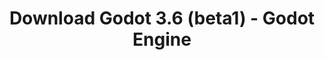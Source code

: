 ---
# Generated by /scripts/js/download_archive_generator !!! do not edit by hand !!!
title: 'Download Godot 3.6 (beta1) - Godot Engine'
type: 'download/archive'
name: '3.6'
flavor: 'beta1'
release_date: '2023-04-13T03:00:00-00:00'
release_notes: '/article/dev-snapshot-godot-3-6-beta-1/'
links:
  android.apk:
    name: 'android.apk'
    title: 'Android'
    caption: 'Universal APK (ARM64 + ARMv7 + x86_64 + x86)'
    tags:
      - 'APK download'
      - 'ARM64/v7'
      - 'x86 (64 & 32 bit)'
    hosts:
      github_builds:
        regular: 'https://github.com/godotengine/godot-builds/releases/download/3.6-beta1/Godot_v3.6-beta1_android_editor.apk'
        mono: '#'
      github:
        regular: 'https://github.com/godotengine/godot/releases/download/3.6-beta1/Godot_v3.6-beta1_android_editor.apk'
        mono: '#'
  macos.universal:
    name: 'macos.universal'
    title: 'macOS'
    caption: 'Universal (x86_64 + Apple Silicon)'
    tags:
      - 'Intel/Apple Silicon'
      - '64 bit'
    hosts:
      github_builds:
        regular: 'https://github.com/godotengine/godot-builds/releases/download/3.6-beta1/Godot_v3.6-beta1_osx.universal.zip'
        mono: 'https://github.com/godotengine/godot-builds/releases/download/3.6-beta1/Godot_v3.6-beta1_mono_osx.universal.zip'
      github:
        regular: 'https://github.com/godotengine/godot/releases/download/3.6-beta1/Godot_v3.6-beta1_osx.universal.zip'
        mono: 'https://github.com/godotengine/godot/releases/download/3.6-beta1/Godot_v3.6-beta1_mono_osx.universal.zip'
  windows.64:
    name: 'windows.64'
    title: 'Windows'
    caption: 'Standard (x86_64)'
    tags:
      - '64 bit'
    hosts:
      github_builds:
        regular: 'https://github.com/godotengine/godot-builds/releases/download/3.6-beta1/Godot_v3.6-beta1_win64.exe.zip'
        mono: 'https://github.com/godotengine/godot-builds/releases/download/3.6-beta1/Godot_v3.6-beta1_mono_win64.zip'
      github:
        regular: 'https://github.com/godotengine/godot/releases/download/3.6-beta1/Godot_v3.6-beta1_win64.exe.zip'
        mono: 'https://github.com/godotengine/godot/releases/download/3.6-beta1/Godot_v3.6-beta1_mono_win64.zip'
  linux_server.headless.64:
    name: 'linux_server.headless.64'
    title: 'Linux Server'
    caption: 'Headless (x86_64)'
    tags:
      - '64 bit'
      - 'Headless'
    hosts:
      github_builds:
        regular: 'https://github.com/godotengine/godot-builds/releases/download/3.6-beta1/Godot_v3.6-beta1_linux_headless.64.zip'
        mono: 'https://github.com/godotengine/godot-builds/releases/download/3.6-beta1/Godot_v3.6-beta1_mono_linux_headless_64.zip'
      github:
        regular: 'https://github.com/godotengine/godot/releases/download/3.6-beta1/Godot_v3.6-beta1_linux_headless.64.zip'
        mono: 'https://github.com/godotengine/godot/releases/download/3.6-beta1/Godot_v3.6-beta1_mono_linux_headless_64.zip'
  web:
    name: 'web'
    title: 'Web editor'
    caption: ''
    tags:
      - 'Self-hosted'
      - 'Cross-platform'
    hosts:
      github_builds:
        regular: 'https://github.com/godotengine/godot-builds/releases/download/3.6-beta1/Godot_v3.6-beta1_web_editor.zip'
        mono: '#'
      github:
        regular: 'https://github.com/godotengine/godot/releases/download/3.6-beta1/Godot_v3.6-beta1_web_editor.zip'
        mono: '#'
  linux.64:
    name: 'linux.64'
    title: 'Linux'
    caption: 'Standard (x86_64)'
    tags:
      - '64 bit'
    hosts:
      github_builds:
        regular: 'https://github.com/godotengine/godot-builds/releases/download/3.6-beta1/Godot_v3.6-beta1_x11.64.zip'
        mono: 'https://github.com/godotengine/godot-builds/releases/download/3.6-beta1/Godot_v3.6-beta1_mono_x11_64.zip'
      github:
        regular: 'https://github.com/godotengine/godot/releases/download/3.6-beta1/Godot_v3.6-beta1_x11.64.zip'
        mono: 'https://github.com/godotengine/godot/releases/download/3.6-beta1/Godot_v3.6-beta1_mono_x11_64.zip'
  linux.32:
    name: 'linux.32'
    title: 'Linux'
    caption: 'Standard (x86)'
    tags:
      - '32 bit'
    hosts:
      github_builds:
        regular: 'https://github.com/godotengine/godot-builds/releases/download/3.6-beta1/Godot_v3.6-beta1_x11.32.zip'
        mono: 'https://github.com/godotengine/godot-builds/releases/download/3.6-beta1/Godot_v3.6-beta1_mono_x11_32.zip'
      github:
        regular: 'https://github.com/godotengine/godot/releases/download/3.6-beta1/Godot_v3.6-beta1_x11.32.zip'
        mono: 'https://github.com/godotengine/godot/releases/download/3.6-beta1/Godot_v3.6-beta1_mono_x11_32.zip'
  windows.32:
    name: 'windows.32'
    title: 'Windows'
    caption: 'Standard (x86)'
    tags:
      - '32 bit'
    hosts:
      github_builds:
        regular: 'https://github.com/godotengine/godot-builds/releases/download/3.6-beta1/Godot_v3.6-beta1_win32.exe.zip'
        mono: 'https://github.com/godotengine/godot-builds/releases/download/3.6-beta1/Godot_v3.6-beta1_mono_win32.zip'
      github:
        regular: 'https://github.com/godotengine/godot/releases/download/3.6-beta1/Godot_v3.6-beta1_win32.exe.zip'
        mono: 'https://github.com/godotengine/godot/releases/download/3.6-beta1/Godot_v3.6-beta1_mono_win32.zip'
  linux_server.64:
    name: 'linux_server.64'
    title: 'Linux Server'
    caption: 'Standard (x86_64)'
    tags:
      - '64 bit'
    hosts:
      github_builds:
        regular: 'https://github.com/godotengine/godot-builds/releases/download/3.6-beta1/Godot_v3.6-beta1_linux_server.64.zip'
        mono: 'https://github.com/godotengine/godot-builds/releases/download/3.6-beta1/Godot_v3.6-beta1_mono_linux_server_64.zip'
      github:
        regular: 'https://github.com/godotengine/godot/releases/download/3.6-beta1/Godot_v3.6-beta1_linux_server.64.zip'
        mono: 'https://github.com/godotengine/godot/releases/download/3.6-beta1/Godot_v3.6-beta1_mono_linux_server_64.zip'
  aar_library:
    name: 'aar_library'
    title: 'AAR library'
    caption: ''
    tags:
      - 'Android plugins'
      - 'Java'
      - 'Kotlin'
    hosts:
      github_builds:
        regular: 'https://github.com/godotengine/godot-builds/releases/download/3.6-beta1/godot-lib.3.6.beta1.release.aar'
        mono: 'https://github.com/godotengine/godot-builds/releases/download/3.6-beta1/godot-lib.3.6.beta1.mono.release.aar'
      github:
        regular: 'https://github.com/godotengine/godot/releases/download/3.6-beta1/godot-lib.3.6.beta1.release.aar'
        mono: 'https://github.com/godotengine/godot/releases/download/3.6-beta1/godot-lib.3.6.beta1.mono.release.aar'
  templates:
    name: 'templates'
    title: 'Export templates'
    caption: ''
    tags:
      - 'Used to export your games to all supported platforms'
    hosts:
      github_builds:
        regular: 'https://github.com/godotengine/godot-builds/releases/download/3.6-beta1/Godot_v3.6-beta1_export_templates.tpz'
        mono: 'https://github.com/godotengine/godot-builds/releases/download/3.6-beta1/Godot_v3.6-beta1_mono_export_templates.tpz'
      github:
        regular: 'https://github.com/godotengine/godot/releases/download/3.6-beta1/Godot_v3.6-beta1_export_templates.tpz'
        mono: 'https://github.com/godotengine/godot/releases/download/3.6-beta1/Godot_v3.6-beta1_mono_export_templates.tpz'
primaryPlatforms:
  - 'android.apk'
  - 'macos.universal'
  - 'windows.64'
  - 'linux_server.headless.64'
  - 'web'
  - 'templates'
---